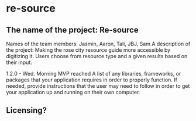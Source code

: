 # re-source

## The name of the project: Re-source
Names of the team members: Jasmin, Aaron, Tali, JBJ, Sam
A description of the project: Making the rose city resource guide more accessible by digitizing it. Users choose from resource type and a given results based on their input.

 1.2.0 - Wed. Morning MVP reached
A list of any libraries, frameworks, or packages that your application requires in order to properly function. If needed, provide instructions that the user may need to follow in order to get your application up and running on their own computer.
## Licensing?
